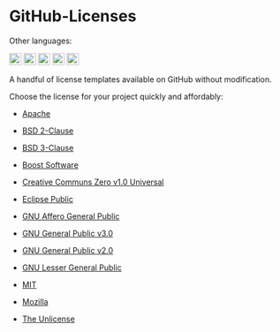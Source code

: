 # GitHub-Licenses

Other languages:

<kbd>[<img title="Português" alt="Português" src="https://cdn.staticaly.com/gh/hjnilsson/country-flags/master/svg/br.svg" width="22">](_pt-BR/README.pt_BR.md)</kbd>
<kbd>[<img title="Española" alt="Española" src="https://cdn.staticaly.com/gh/hjnilsson/country-flags/master/svg/es.svg" width="22">](_es/README.es.md)</kbd>
<kbd>[<img title="Française" alt="Française" src="https://cdn.staticaly.com/gh/hjnilsson/country-flags/master/svg/fr.svg" width="22">](_fr/README.fr.md)</kbd>
<kbd>[<img title="Italiano" alt="Italiano" src="https://cdn.staticaly.com/gh/hjnilsson/country-flags/master/svg/it.svg" width="22">](_it/README.it.md)</kbd>
<kbd>[<img title="日本語" alt="日本語" src="https://cdn.staticaly.com/gh/hjnilsson/country-flags/master/svg/jp.svg" width="22">](_ja/README.ja.md)</kbd>

A handful of license templates available on GitHub without modification.

Choose the license for your project quickly and affordably:

* [Apache](https://github.com/Godofcoffe/GitHub-Licenses/blob/main/Apache%20License%202.0.md)

* [BSD 2-Clause](https://github.com/Godofcoffe/GitHub-Licenses/blob/main/BSD%202-Clause%20%22Simplified%22%20License.md)

* [BSD 3-Clause](https://github.com/Godofcoffe/GitHub-Licenses/blob/main/BSD%203-Clause%20%22New%22%20or%20%22Revised%22%20License.md)

* [Boost Software](https://github.com/Godofcoffe/GitHub-Licenses/blob/main/Boost%20Software%20License%201.0.md)

* [Creative Communs Zero v1.0 Universal](https://github.com/Godofcoffe/GitHub-Licenses/blob/main/Creative%20Commons%20Zero%20v1.0%20Universal.md)

* [Eclipse Public](https://github.com/Godofcoffe/GitHub-Licenses/blob/main/Eclipse%20Public%20License%202.0.md)

* [GNU Affero General Public](https://github.com/Godofcoffe/GitHub-Licenses/blob/main/GNU%20Affero%20General%20Public%20License%20v3.0.md)

* [GNU General Public v3.0](https://github.com/Godofcoffe/GitHub-Licenses/blob/main/GNU%20General%20Public%20License%20V3.0.md)

* [GNU General Public v2.0](https://github.com/Godofcoffe/GitHub-Licenses/blob/main/GNU%20General%20Public%20License%20v2.0.md)

* [GNU Lesser General Public](https://github.com/Godofcoffe/GitHub-Licenses/blob/main/GNU%20Lesser%20General%20Public%20License%20v2.0.md)

* [MIT](https://github.com/Godofcoffe/GitHub-Licenses/blob/main/MIT%20License.md)

* [Mozilla](https://github.com/Godofcoffe/GitHub-Licenses/blob/main/Mozilla%20Public%20License%202.0.md)

* [The Unlicense](https://github.com/Godofcoffe/GitHub-Licenses/blob/main/The%20Unlicense.md)
